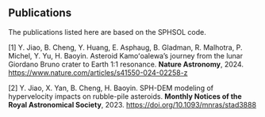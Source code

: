 ## Publications

The publications listed here are based on the SPHSOL code.

[1] Y. Jiao, B. Cheng, Y. Huang, E. Asphaug, B. Gladman, R. Malhotra, P. Michel, Y. Yu, H. Baoyin. Asteroid Kamoʻoalewa’s journey from the lunar Giordano Bruno crater to Earth 1:1 resonance. **Nature Astronomy**, 2024. https://www.nature.com/articles/s41550-024-02258-z

[2] Y. Jiao, X. Yan, B. Cheng, H. Baoyin. SPH-DEM modeling of hypervelocity impacts on rubble-pile asteroids. **Monthly Notices of the Royal Astronomical Society**, 2023. https://doi.org/10.1093/mnras/stad3888
